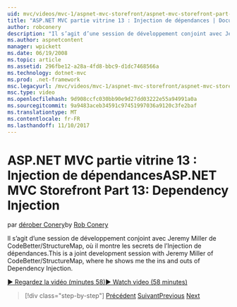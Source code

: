 ```yaml
---
uid: mvc/videos/mvc-1/aspnet-mvc-storefront/aspnet-mvc-storefront-part-13-dependency-injection
title: "ASP.NET MVC partie vitrine 13 : Injection de dépendances | Documents Microsoft"
author: robconery
description: "Il s’agit d’une session de développement conjoint avec Jeremy Miller de CodeBetter/StructureMap, où il montre les secrets de l’Injection de dépendances."
ms.author: aspnetcontent
manager: wpickett
ms.date: 06/19/2008
ms.topic: article
ms.assetid: 296fbe12-a28a-4fd8-bbc9-d1dc7468566a
ms.technology: dotnet-mvc
ms.prod: .net-framework
msc.legacyurl: /mvc/videos/mvc-1/aspnet-mvc-storefront/aspnet-mvc-storefront-part-13-dependency-injection
msc.type: video
ms.openlocfilehash: 9d908ccfc030bb90e9d27dd03222e55a94991a0a
ms.sourcegitcommit: 9a9483aceb34591c97451997036a9120c3fe2baf
ms.translationtype: MT
ms.contentlocale: fr-FR
ms.lasthandoff: 11/10/2017
---
```

<a name="aspnet-mvc-storefront-part-13-dependency-injection"></a><span data-ttu-id="ce891-103">ASP.NET MVC partie vitrine 13 : Injection de dépendances</span><span class="sxs-lookup"><span data-stu-id="ce891-103">ASP.NET MVC Storefront Part 13: Dependency Injection</span></span>
====================
<span data-ttu-id="ce891-104">par [dérober Conery](https://github.com/robconery)</span><span class="sxs-lookup"><span data-stu-id="ce891-104">by [Rob Conery](https://github.com/robconery)</span></span>

<span data-ttu-id="ce891-105">Il s’agit d’une session de développement conjoint avec Jeremy Miller de CodeBetter/StructureMap, où il montre les secrets de l’Injection de dépendances.</span><span class="sxs-lookup"><span data-stu-id="ce891-105">This is a joint development session with Jeremy Miller of CodeBetter/StructureMap, where he shows me the ins and outs of Dependency Injection.</span></span>

[<span data-ttu-id="ce891-106">&#9654; Regardez la vidéo (minutes 58)</span><span class="sxs-lookup"><span data-stu-id="ce891-106">&#9654; Watch video (58 minutes)</span></span>](https://channel9.msdn.com/Blogs/ASP-NET-Site-Videos/aspnet-mvc-storefront-part-13-dependency-injection)

>[!div class="step-by-step"]
<span data-ttu-id="ce891-107">[Précédent](aspnet-mvc-storefront-part-12-mocking.md)
[Suivant](aspnet-mvc-storefront-part-14-rich-client-interaction.md)</span><span class="sxs-lookup"><span data-stu-id="ce891-107">[Previous](aspnet-mvc-storefront-part-12-mocking.md)
[Next](aspnet-mvc-storefront-part-14-rich-client-interaction.md)</span></span>
